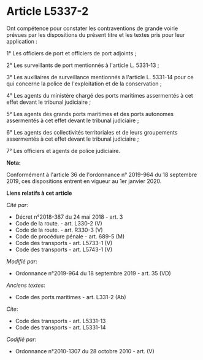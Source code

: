 # Article L5337-2

Ont compétence pour constater les contraventions de grande voirie prévues par les dispositions du présent titre et les textes
pris pour leur application : 

1° Les officiers de port et officiers de port adjoints ; 

2° Les surveillants de port mentionnés à l'article L. 5331-13 ; 

3° Les auxiliaires de surveillance mentionnés à l'article L. 5331-14 pour ce qui concerne la police de l'exploitation et de
la conservation ; 

4° Les agents du ministère chargé des ports maritimes assermentés à cet effet devant le   tribunal judiciaire ; 

5° Les agents des grands ports maritimes et des ports autonomes assermentés à cet effet devant le   tribunal judiciaire ; 

6° Les agents des collectivités territoriales et de leurs groupements assermentés à cet effet devant le   tribunal
judiciaire ; 

7° Les officiers et agents de police judiciaire.

**Nota:**

Conformément à l'article 36 de l'ordonnance n° 2019-964 du 18 septembre 2019, ces dispositions entrent en vigueur au 1er
janvier 2020.

**Liens relatifs à cet article**

_Cité par_:

  - Décret n°2018-387 du 24 mai 2018 - art. 3
  - Code de la route. - art. L330-2 (V)
  - Code de la route. - art. R330-3 (V)
  - Code de procédure pénale - art. 689-5 (M)
  - Code des transports - art. L5733-1 (V)
  - Code des transports - art. L5743-1 (V)

_Modifié par_:

  - Ordonnance n°2019-964 du 18 septembre 2019 - art. 35 (VD)

_Anciens textes_:

  - Code des ports maritimes - art. L331-2 (Ab)

_Cite_:

  - Code des transports - art. L5331-13
  - Code des transports - art. L5331-14

_Codifié par_:

  - Ordonnance n°2010-1307 du 28 octobre 2010 - art. (V)
